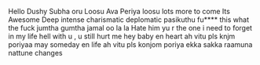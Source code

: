 Hello 
Dushy
Subha oru Loosu
Ava Periya loosu
lots more to come
Its Awesome
Deep
intense
charismatic
deplomatic
pasikuthu
fu**** this
what the fuck
jumtha
gumtha
jamal
oo la la 
Hate him
yu r the one i need to forget in my life
hell with u , u still hurt me 
hey baby en heart ah vitu pls knjm poriyaa
may someday en life ah vitu pls konjom poriya
ekka sakka
raamuna nattune
changes
